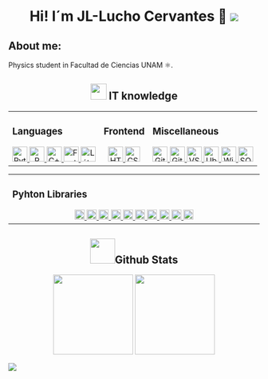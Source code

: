 <h1 align='center'>  Hi! I´m JL-Lucho Cervantes 🔭 <img src="https://user-images.githubusercontent.com/73097560/115834477-dbab4500-a447-11eb-908a-139a6edaec5c.gif"></h1> 

<h2> About me:</h2>

<p> Physics student in Facultad de Ciencias UNAM ⚛️.</p>

<h2 align='center'><img src = "https://media2.giphy.com/media/QssGEmpkyEOhBCb7e1/giphy.gif?cid=ecf05e47a0n3gi1bfqntqmob8g9aid1oyj2wr3ds3mg700bl&rid=giphy.gif" width = 32px>  IT knowledge </h2>


<table align='center'><tr><td valign="top" >
    
### Languages 
<div align="center">  
<a href="https://skillicons.dev">
    <img width=30 height=30 title='Python' src="https://skillicons.dev/icons?i=py"/>
    <img width=30 height=30 title='R' src="https://skillicons.dev/icons?i=r"/>
    <img width=30 height=30 title='C++' src="https://skillicons.dev/icons?i=cpp"/>
    <img width=30 height=30 title='Fortran 90' src="https://skillicons.dev/icons?i=fortran"/>
    <img width=30 height=30 title='Látex' src="https://skillicons.dev/icons?i=latex"/>
  </a>  
</div>

</td><td valign="top" >

### Frontend 
<div align="center">  
 <a href="https://skillicons.dev">
      <img width=30 height=30 title='HTML' src="https://skillicons.dev/icons?i=html" />
      <img width=30 height=30 title='CSS' src="https://skillicons.dev/icons?i=css" />
  </a>
</div>

</td><td valign="top" >

### Miscellaneous  
<div align="center">  
<a href="https://skillicons.dev">
    <img width=30 height=30 title='Git' src="https://skillicons.dev/icons?i=git"/>
    <img width=30 height=30 title='Github' src="https://skillicons.dev/icons?i=github"/>
    <img width=30 height=30 title='VScode' src="https://skillicons.dev/icons?i=vscode"/>
    <img width=30 height=30 title='Ubuntu' src="https://skillicons.dev/icons?i=ubuntu"/>
    <img width=30 height=30 title='Windows' src="https://skillicons.dev/icons?i=windows"/>
    <img width=30 height=30 title='SQLite' src="https://skillicons.dev/icons?i=sqlite"/>
  </a>
  </div>

</td></tr></table> 


<table align='center'><tr><td valign="" width="33%">
    
### Pyhton Libraries
<div align="center">  
  <a href="https://skillicons.dev">
    <img height=20 alt="Numpy" title='Numpy' src="https://img.shields.io/badge/numpy-c5bc8d?style=for-the-badge&logo=numpy&logoColor=413321">
    <img height=20 alt="Pandas" title='Pandas' src="https://img.shields.io/badge/pandas-413321?style=for-the-badge&logo=pandas&logoColor=c5bc8d">
    <img height=20 alt="Scipy" title='Scipy' src="https://img.shields.io/badge/scipy-c5bc8d?style=for-the-badge&logo=scipy&logoColor=413321">
    <img height=20 alt="Matplotlib" title='Matplotlib' src="https://img.shields.io/badge/matplotlib-413321?style=for-the-badge&logo=matplotlib&logoColor=c5bc8d">
    <img height=20 alt="Sympy" title='Sympy' src="https://img.shields.io/badge/sympy-c5bc8d?style=for-the-badge&logo=sympy&logoColor=413321">
    <img height=20 alt="Scikit Learn" title='Scikit' src="https://img.shields.io/badge/scikit_learn-413321?style=for-the-badge&logo=scikit-learn&logoColor=c5bc8d">
    <img height=20 alt="Scikit_image" title='Scikit_image' src="https://img.shields.io/badge/scikit_image-c5bc8d?style=for-the-badge&logo=scikit_image&logoColor=413321">
    <img height=20 alt="CSV" title='CSV' src="https://img.shields.io/badge/csv-413321?style=for-the-badge&logo=csv&logoColor=c5bc8d">
    <img height=20 alt="Json" title='Json' src="https://img.shields.io/badge/json-c5bc8d?style=for-the-badge&logo=json&logoColor=413321">
    <img height=20 alt="Math" title='Math' src="https://img.shields.io/badge/math-413321?style=for-the-badge&logo=math&logoColor=c5bc8d">
  </a>  
</div>
</td></tr></table> 




 <h2 align='center'> <img src = "https://github.com/7oSkaaa/7oSkaaa/blob/main/Images/Statistics.gif?raw=true" width = 50px>Github Stats</h2> 



<p align="center">
    <img style="height:10rem;" src="https://github-readme-stats.vercel.app/api?username=JorgeLuchogit&bg_color=413321,c5bc8d,413321&title_color=000&text_color=000&show_icons=false&theme=date_night&hide_border=true" />
    <img style="height:10rem;" src="https://github-readme-streak-stats.herokuapp.com/?user=JorgeLuchogit&bg_color=413321,c5bc8d,413321&title_color=000&text_color=000&theme=date_night&hide_border=true" />
</p>

<img src="https://readme-typing-svg.herokuapp.com?font=Times&color=c5bc8d&size=27&center=false&lines=I´m+Jorge+Luis...;I+have+26+years+old+...;I´m+a+Physics+student+of+UNAM..."/>













<!--
**JorgeLuchogit/JorgeLuchogit** is a ✨ _special_ ✨ repository because its `README.md` (this file) appears on your GitHub profile.

Here are some ideas to get you started:

- 🔭 I’m currently working on ...
- 🌱 I’m currently learning ...
- 👯 I’m looking to collaborate on ...
- 🤔 I’m looking for help with ...
- 💬 Ask me about ...
- 📫 How to reach me: ...
- 😄 Pronouns: ...
- ⚡ Fun fact: ...
-->
